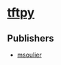 # [tftpy](https://pypi.org/project/tftpy)



## Publishers
- [msoulier](https://pypi.org/user/msoulier)

